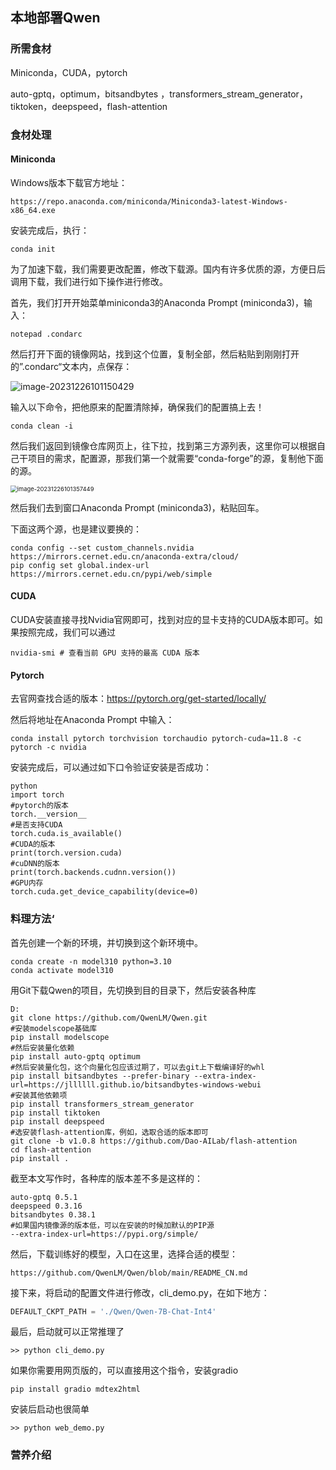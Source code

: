 ## 本地部署Qwen

### 所需食材

Miniconda，CUDA，pytorch

auto-gptq，optimum，bitsandbytes ，transformers_stream_generator，tiktoken，deepspeed，flash-attention

### 食材处理

#### Miniconda

Windows版本下载官方地址：

```text
https://repo.anaconda.com/miniconda/Miniconda3-latest-Windows-x86_64.exe
```

安装完成后，执行：

```
conda init
```

为了加速下载，我们需要更改配置，修改下载源。国内有许多优质的源，方便日后调用下载，我们进行如下操作进行修改。

首先，我们打开开始菜单miniconda3的Anaconda Prompt (miniconda3)，输入：

```
notepad .condarc
```

然后打开下面的镜像网站，找到这个位置，复制全部，然后粘贴到刚刚打开的”.condarc“文本内，点保存：

![image-20231226101150429](K:\bunkergames\work_doc\img\部署Qwen\image-20231226101150429.png)

输入以下命令，把他原来的配置清除掉，确保我们的配置搞上去！

```
conda clean -i
```

然后我们返回到镜像仓库网页上，往下拉，找到第三方源列表，这里你可以根据自己干项目的需求，配置源，那我们第一个就需要“conda-forge”的源，复制他下面的源。

<img src="K:\bunkergames\work_doc\img\部署Qwen\image-20231226101357449.png" alt="image-20231226101357449" style="zoom:67%;" />

然后我们去到窗口Anaconda Prompt (miniconda3)，粘贴回车。

下面这两个源，也是建议要换的：

```text
conda config --set custom_channels.nvidia https://mirrors.cernet.edu.cn/anaconda-extra/cloud/
pip config set global.index-url https://mirrors.cernet.edu.cn/pypi/web/simple
```

#### CUDA

CUDA安装直接寻找Nvidia官网即可，找到对应的显卡支持的CUDA版本即可。如果按照完成，我们可以通过

```
nvidia-smi # 查看当前 GPU 支持的最高 CUDA 版本
```

#### Pytorch 

去官网查找合适的版本：https://pytorch.org/get-started/locally/

然后将地址在Anaconda Prompt 中输入：

```
conda install pytorch torchvision torchaudio pytorch-cuda=11.8 -c pytorch -c nvidia
```

安装完成后，可以通过如下口令验证安装是否成功：

```
python
import torch
#pytorch的版本
torch.__version__
#是否支持CUDA
torch.cuda.is_available()
#CUDA的版本
print(torch.version.cuda)
#cuDNN的版本
print(torch.backends.cudnn.version())
#GPU内存
torch.cuda.get_device_capability(device=0)
```

### 料理方法‘

首先创建一个新的环境，并切换到这个新环境中。

```
conda create -n model310 python=3.10
conda activate model310
```

用Git下载Qwen的项目，先切换到目的目录下，然后安装各种库

```
D:
git clone https://github.com/QwenLM/Qwen.git
#安装modelscope基础库
pip install modelscope
#然后安装量化依赖
pip install auto-gptq optimum
#然后安装量化包，这个向量化包应该过期了，可以去git上下载编译好的whl
pip install bitsandbytes --prefer-binary --extra-index-url=https://jllllll.github.io/bitsandbytes-windows-webui
#安装其他依赖项
pip install transformers_stream_generator
pip install tiktoken
pip install deepspeed
#选安装flash-attention库，例如，选取合适的版本即可
git clone -b v1.0.8 https://github.com/Dao-AILab/flash-attention
cd flash-attention
pip install .

```

截至本文写作时，各种库的版本差不多是这样的：

```
auto-gptq 0.5.1
deepspeed 0.3.16
bitsandbytes 0.38.1
#如果国内镜像源的版本低，可以在安装的时候加默认的PIP源
--extra-index-url=https://pypi.org/simple/
```

然后，下载训练好的模型，入口在这里，选择合适的模型：

```
https://github.com/QwenLM/Qwen/blob/main/README_CN.md
```

接下来，将启动的配置文件进行修改，cli_demo.py，在如下地方：

```python
DEFAULT_CKPT_PATH = './Qwen/Qwen-7B-Chat-Int4'
```

最后，启动就可以正常推理了

```
>> python cli_demo.py
```

如果你需要用网页版的，可以直接用这个指令，安装gradio

```
pip install gradio mdtex2html
```

安装后启动也很简单

```
>> python web_demo.py
```

### 营养介绍

